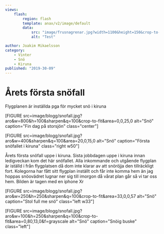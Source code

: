 ```yaml
---
views:
    flash:
        region: flash
        template: anax/v2/image/default
        data:
            src: "image/frusnagrenar.jpg?width=1100&height=150&crop-to-fit&area=10,0,0,0"
            alt: "Test"

author: Joakim Mikaelsson
category:
    - Vinter
    - Snö
    - Kiruna
published: "2019-30-09"
---
```

Årets första snöfall
==================================

Flygplanen är inställda pga för mycket snö i kiruna

<!--more-->

[FIGURE src=image/blogg/snofall.jpg?aro&w=800&h=100&sharpen&q=100&crop-to-fit&area=0,0,25,0 alt="Snö" caption="Fin dag på storsjön" class="center"]   

[FIGURE src=image/blogg/snofall.jpg?aro&w=400&sharpen&q=100&area=20,0,15,0 alt="Snö" caption="Första snöfallet i kiruna" class="right w50"]   

Årets första snöfall uppe i kiruna.
Sista jobbdagen uppe i kiruna innan ledigveckan kom det här snöfallet.
Alla inkommande och utgående flygplan är iställd i från flygplatsen då dom inte klarar av att snöröjja den tillräckligt fort.
Kolegorna har fått sitt flygplan inställt och får inte komma hem än jag hoppas snöovädret lugnar ner sig till imorgon då vårat plan går så vi tar oss hem.
Bilden är tagen med en iphone Xr


[FIGURE src=image/blogg/snofall.jpg?aro&w=250&h=250&sharpen&q=100&crop-to-fit&area=33,0,0,57 alt="Snö" caption="Stol full me snö" class="left w33"] 

[FIGURE src=image/blogg/snofall.jpg?aro&w=100&h=250&sharpen&q=100&crop-to-fit&area=0,80,13,0&f=grayscale alt="Snö" caption="Snöig buske" class="left"] 
